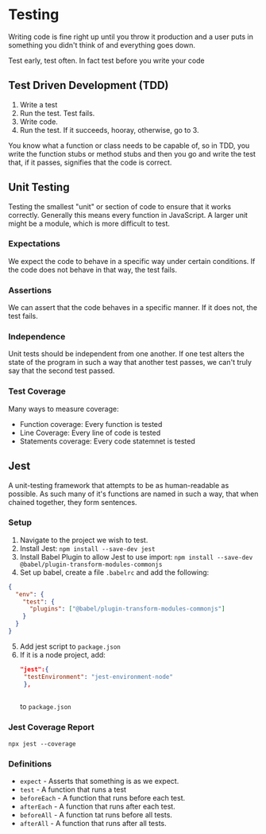 # Testing
Writing code is fine right up until you throw it production and a user puts in something you didn't think of and everything goes down.

Test early, test often.
In fact test before you write your code
## Test Driven Development (TDD)
1. Write a test
2. Run the test. Test fails.
3. Write code.
4. Run the test. If it succeeds, hooray, otherwise, go to 3.

You know what a function or class needs to be capable of, so in TDD, you write the function stubs or method stubs and then you go and write the test that, if it passes, signifies that the code is correct.

## Unit Testing

Testing the smallest "unit" or section of code to ensure that it works correctly. Generally this means every function in JavaScript. A larger unit might be a module, which is more difficult to test.

### Expectations
We expect the code to behave in a specific way under certain conditions. If the code does not behave in that way, the test fails.

### Assertions
We can assert that the code behaves in a specific manner. If it does not, the test fails.

### Independence
Unit tests should be independent from one another. If one test alters the state of the program in such a way that another test passes, we can't truly say that the second test passed.


### Test Coverage
Many ways to measure coverage:
* Function coverage: Every function is tested
* Line Coverage: Every line of code is tested
* Statements coverage: Every code statemnet is tested

## Jest
A unit-testing framework that attempts to be as human-readable as possible. As such many of it's functions are named in such a way, that when chained together, they form sentences.

### Setup
1. Navigate to the project we wish to test.
2. Install Jest: `npm install --save-dev jest`
3. Install Babel Plugin to allow Jest to use import: `npm install --save-dev @babel/plugin-transform-modules-commonjs`
4. Set up babel, create a file `.babelrc` and add the following:
```json
{
  "env": {
    "test": {
      "plugins": ["@babel/plugin-transform-modules-commonjs"]
    }
  }
}
```
5. Add jest script to `package.json`
6. If it is a node project, add: 
   ```json
   "jest":{
    "testEnvironment": "jest-environment-node"
    },
    
    ```
   to `package.json`


### Jest Coverage Report
`npx jest --coverage`

### Definitions
* `expect` - Asserts that something is as we expect.
* `test` - A function that runs a test
* `beforeEach` - A function that runs before each test.
* `afterEach` - A function that runs after each test.
* `beforeAll` - A function tat runs before all tests.
* `afterAll` - A function that runs after all tests.